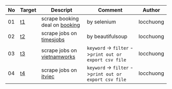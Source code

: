 |No|Target|Descript|Comment|Author|
|---|---|---|---|---|
|01|[t1](/scrape/t1)|scrape booking deal on [booking](https://www.booking.com/)|by selenium|locchuong|
|02|[t2](/scrape/t2)|scrape jobs on [timesjobs](https://www.timesjobs.com/)|by beautifulsoup|locchuong|
|03|[t3](scrape/t3)|scrape jobs on [vietnamworks](https://www.vietnamworks.com/)|`keyword` -> `filter` ->`print out or export csv file`|locchuong|
|04|[t4](scrape/t4)|scrape jobs on [itviec](https://itviec.com/)|`keyword` -> `filter` ->`print out or export csv file`|locchuong|
